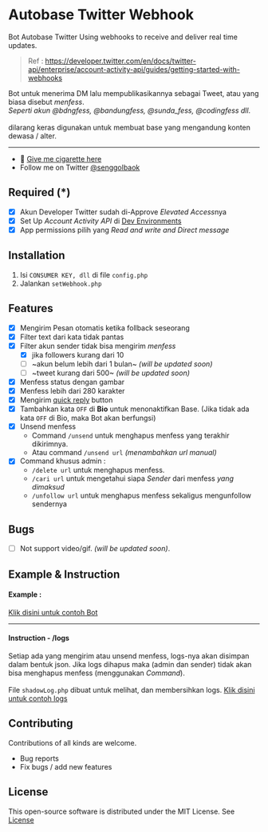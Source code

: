 # Autobase Twitter Webhook

Bot Autobase Twitter Using webhooks to receive and deliver real time updates.<br>
  > Ref : https://developer.twitter.com/en/docs/twitter-api/enterprise/account-activity-api/guides/getting-started-with-webhooks

Bot untuk menerima DM lalu mempublikasikannya sebagai Tweet, atau yang biasa disebut *menfess*.<br>
*Seperti akun @bdngfess, @bandungfess, @sunda_fess, @codingfess dll*.<br><br>
dilarang keras digunakan untuk membuat base yang mengandung konten dewasa / alter.
___
  - :smoking: [Give me cigarette here](https://trakteer.id/setandarisurga/tip) 
  - Follow me on Twitter [@senggolbaok](https://twitter.com/senggolbaok)

## Required (*)
- [x] Akun Developer Twitter sudah di-Approve *Elevated Access*nya
- [x] Set Up *Account Activity API* di [Dev Environments](https://developer.twitter.com/en/account/environments)
- [x] App permissions pilih yang *Read and write and Direct message*

## Installation
1. Isi `CONSUMER KEY, dll` di file `config.php`
2. Jalankan `setWebhook.php`

## Features
- [x] Mengirim Pesan otomatis ketika follback seseorang
- [x] Filter text dari kata tidak pantas
- [x] Filter akun sender tidak bisa mengirim *menfess*
  - [x] jika followers kurang dari 10
  - [ ] ~akun belum lebih dari 1 bulan~ *(will be updated soon)*
  - [ ] ~tweet kurang dari 500~ *(will be updated soon)*
- [x] Menfess status dengan gambar
- [x] Menfess lebih dari 280 karakter
- [x] Mengirim [quick reply](https://developer.twitter.com/en/docs/twitter-api/v1/direct-messages/quick-replies/api-reference/options) button
- [x] Tambahkan kata `OFF` di **Bio** untuk menonaktifkan Base. (Jika tidak ada kata `OFF` di Bio, maka Bot akan berfungsi)
- [x] Unsend menfess
  - Command `/unsend` untuk menghapus menfess yang terakhir dikirimnya.
  - Atau command `/unsend url` *(menambahkan url manual)* 
- [x] Command khusus admin : 
   - `/delete url` untuk menghapus menfess.
   - `/cari url` untuk mengetahui siapa *Sender* dari menfess *yang dimaksud*
   - `/unfollow url` untuk menghapus menfess sekaligus mengunfollow sendernya

## Bugs
- [ ] Not support video/gif. *(will be updated soon)*.

## Example & Instruction
#### Example :
[Klik disini untuk contoh Bot](contoh/)
___
#### Instruction - /logs
Setiap ada yang mengirim atau unsend menfess, logs-nya akan disimpan dalam bentuk json. Jika logs dihapus maka (admin dan sender) tidak akan bisa menghapus menfess (menggunakan *Command*). <br><br>
File `shadowLog.php` dibuat untuk melihat, dan membersihkan logs. [Klik disini untuk contoh logs](contoh/git9.png)

## Contributing
Contributions of all kinds are welcome.
- Bug reports
- Fix bugs / add new features

## License
This open-source software is distributed under the MIT License. See [License](LICENSE)
